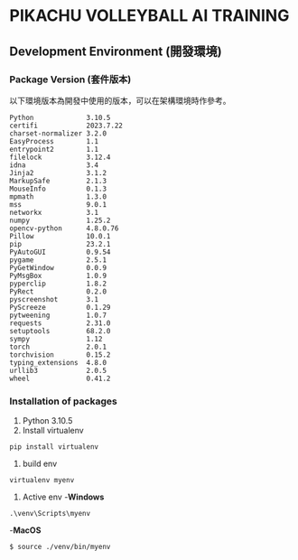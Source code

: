# PIKACHU VOLLEYBALL AI TRAINING
## Development Environment (開發環境)
### Package Version (套件版本)
以下環境版本為開發中使用的版本，可以在架構環境時作參考。
```
Python             3.10.5
certifi            2023.7.22
charset-normalizer 3.2.0
EasyProcess        1.1
entrypoint2        1.1
filelock           3.12.4
idna               3.4
Jinja2             3.1.2
MarkupSafe         2.1.3
MouseInfo          0.1.3
mpmath             1.3.0
mss                9.0.1
networkx           3.1
numpy              1.25.2
opencv-python      4.8.0.76
Pillow             10.0.1
pip                23.2.1
PyAutoGUI          0.9.54
pygame             2.5.1
PyGetWindow        0.0.9
PyMsgBox           1.0.9
pyperclip          1.8.2
PyRect             0.2.0
pyscreenshot       3.1
PyScreeze          0.1.29
pytweening         1.0.7
requests           2.31.0
setuptools         68.2.0
sympy              1.12
torch              2.0.1
torchvision        0.15.2
typing_extensions  4.8.0
urllib3            2.0.5
wheel              0.41.2
```
### Installation of packages
1. Python 3.10.5
1. Install virtualenv
```
pip install virtualenv
```
1. build env
```
virtualenv myenv
```
1. Active env
-**Windows** 
```
.\venv\Scripts\myenv
```
-**MacOS** 
```
$ source ./venv/bin/myenv
```
